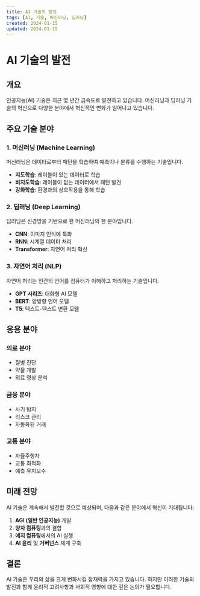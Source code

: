 ```yaml
---
title: AI 기술의 발전
tags: [AI, 기술, 머신러닝, 딥러닝]
created: 2024-01-15
updated: 2024-01-15
---
```


# AI 기술의 발전

## 개요

인공지능(AI) 기술은 최근 몇 년간 급속도로 발전하고 있습니다. 머신러닝과 딥러닝 기술의 혁신으로 다양한 분야에서 혁신적인 변화가 일어나고 있습니다.

## 주요 기술 분야

### 1. 머신러닝 (Machine Learning)
머신러닝은 데이터로부터 패턴을 학습하여 예측이나 분류를 수행하는 기술입니다.

- **지도학습**: 레이블이 있는 데이터로 학습
- **비지도학습**: 레이블이 없는 데이터에서 패턴 발견
- **강화학습**: 환경과의 상호작용을 통해 학습

### 2. 딥러닝 (Deep Learning)
딥러닝은 신경망을 기반으로 한 머신러닝의 한 분야입니다.

- **CNN**: 이미지 인식에 특화
- **RNN**: 시계열 데이터 처리
- **Transformer**: 자연어 처리 혁신

### 3. 자연어 처리 (NLP)
자연어 처리는 인간의 언어를 컴퓨터가 이해하고 처리하는 기술입니다.

- **GPT 시리즈**: 대화형 AI 모델
- **BERT**: 양방향 언어 모델
- **T5**: 텍스트-텍스트 변환 모델

## 응용 분야

### 의료 분야
- 질병 진단
- 약물 개발
- 의료 영상 분석

### 금융 분야
- 사기 탐지
- 리스크 관리
- 자동화된 거래

### 교통 분야
- 자율주행차
- 교통 최적화
- 예측 유지보수

## 미래 전망

AI 기술은 계속해서 발전할 것으로 예상되며, 다음과 같은 분야에서 혁신이 기대됩니다:

1. **AGI (일반 인공지능)** 개발
2. **양자 컴퓨팅**과의 결합
3. **에지 컴퓨팅**에서의 AI 실행
4. **AI 윤리** 및 **거버넌스** 체계 구축

## 결론

AI 기술은 우리의 삶을 크게 변화시킬 잠재력을 가지고 있습니다. 하지만 이러한 기술의 발전과 함께 윤리적 고려사항과 사회적 영향에 대한 깊은 논의가 필요합니다. 